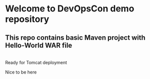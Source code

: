# Welcome to DevOpsCon demo repository
## This repo contains basic Maven project with Hello-World WAR file 
<BR> Ready for Tomcat deployment 

Nice to be here
